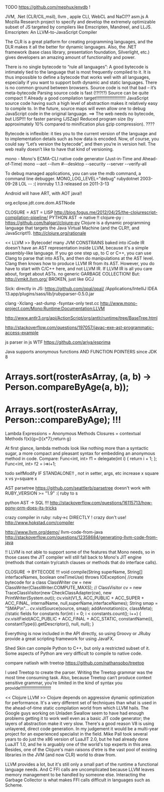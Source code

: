 TODO
https://github.com/mephux/envdb !


JVM, .Net (CLR/CIL,msil), llvm , apple CLI, WebCL and NaCl??
asm.js A Mozilla Research project to specify and develop the extremely optimizable subset of JS targeted by compilers like Emscripten, Mandreel, and LLJS. 
Emscripten: An LLVM-to-JavaScript Compiler

The CLR is a great platform for creating programming languages, and the DLR makes it all the better for dynamic languages. Also, the .NET framework (base class library, presentation foundation, Silverlight, etc.) gives developers an amazing amount of functionality and power.

<!-- http://www.2ality.com/2012/01/bytecode-myth.html -->
There is no single bytecode to “rule all languages”: A good bytecode is intimately tied to the language that is most frequently compiled to it. It is thus impossible to define a bytecode that works well with all languages, especially if you want to support both dynamic and static languages. There is no common ground between browsers. Source code is not that bad – it’s meta-bytecode
Parsing source code is fast (!?!?!?)
Source can be quite compact !!
Already a good compilation target!!!!!!!!!!!!!!!!!!!!!!!!
JavaScript source code having such a high level of abstraction makes it relatively easy to compile to.
In the future, source maps will even allow one to debug JavaScript code in the original language. 
==> The web needs no bytecode, but LISP!!! for faster parsing (JSZap)
Reduced program size (by approximately 10% compared to minification plus gzip compression). ????


Bytecode is inflexible: it ties you to the current version of the language and to implementation details such as how data is encoded.
Now, of course, you could say “Let’s version the bytecode”, and then you’re in version hell. The web really doesn’t like to have that kind of versioning. 

mono - Mono's ECMA-CLI native code generator (Just-in-Time and Ahead-of-Time)
mono --aot --llvm #--desktop --security --server --verify-all
<!-- --debug --profile --trace --break method --compileall  -->
To debug managed applications, you can use the mdb command, a command line debugger.
 MONO_LOG_LEVEL="debug" 
rubydotnet 	2003-09-28 	LOL -- :(
ironruby 1.1.3 released on 2011-3-13

Android will have ART, with AOT java!!

org.eclipse.jdt.core.dom.ASTNode

CLOSURE = AST = LISP http://blog.fogus.me/2012/04/25/the-clojurescript-compilation-pipeline/
PYTHON AST -> native !!
clojure-py : https://github.com/halgari/clojure-py
Clojure is a dynamic programming language that targets the Java Virtual Machine (and the CLR!!, and JavaScript!!).
http://clojure.org/rationale

<< LLVM >> Bytecode!
many JVM CONSTRAINS baked into iCode
IR doesn't have an AST representation inside LLVM, because it's a simple assembly-like language. If you go one step up, to C or C++, you can use Clang to parse that into ASTs, and then do manipulations at the AST level. Clang then knows how to produce LLVM IR from its AST. However, you do have to start with C/C++ here, and not LLVM IR. If LLVM IR is all you care about, forget about ASTs.
no generic GARBAGE COLLECTION!
But: http://vmkit.llvm.org/ BROKEN, just like GCJ

Sick: directly in JS: https://github.com/opal/opal/
/Applications/IntelliJ IDEA 13.app/plugins/sass/lib/jrubyparser-0.5.0.jar

clang -Xclang -ast-dump -fsyntax-only test.cc
http://www.mono-project.com/Mono:Runtime:Documentation:LLVM

http://www.antlr3.org/api/ActionScript/org/antlr/runtime/tree/BaseTree.html

http://stackoverflow.com/questions/197057/javac-exe-ast-programmatic-access-example

js parser in js WTF https://github.com/ariya/esprima

Java supports anonymous functions AND FUNCTION POINTERS since JDK 8
# Arrays.sort(rosterAsArray, (a, b) -> Person.compareByAge(a, b));
# Arrays.sort(rosterAsArray, Person::compareByAge); !!!

Lambda Expressions = Anonymous Methods
Closures = contextual Methods  f(x){g=(){x*7};return g}



At first glance, lambda methods look like nothing more than a syntactic sugar, a more compact and pleasant syntax for embedding an anonymous method in code. Compare:
Func<int, int> f1 = delegate(int i) { return i + 1; };
Func<int, int> f2 = i=>i+1; 

todo
selfModify IF STANDALONE!! , not in setter, args, etc
increase x
square x
vs 
y=square x

AST parsetree
https://github.com/seattlerb/parsetree  doesn't work with RUBY_VERSION >= "1.9" :(
ruby to s

python AST -> SQL !!!
http://stackoverflow.com/questions/16115713/how-pony-orm-does-its-tricks

crazy compiler in ruby: ruby->c DIRECTLY ! crazy don't use!
http://www.hokstad.com/compiler


http://www.llvm.org/demo/
llvm-code-from-java http://stackoverflow.com/questions/12358684/generating-llvm-code-from-java

!! LLVM is not able to support some of the features that Mono needs, so in those cases the JIT compiler will still fall back to Mono's JIT engine (methods that contain try/catch clauses or methods that do interface calls). 


CLOSURE -> BYTECODE !!!
	void compile(String superName, String[] interfaceNames, boolean oneTimeUse) throws IOException{
		//create bytecode for a class
		ClassWriter cw = new ClassWriter(ClassWriter.COMPUTE_MAXS);
//		ClassVisitor cv = new TraceClassVisitor(new CheckClassAdapter(cw), new PrintWriter(System.out));
		cv.visit(V1_5, ACC_PUBLIC + ACC_SUPER + ACC_FINAL, internalName, null,superName,interfaceNames);
			String smap = "SMAP\n"...
			cv.visitSource(source, smap);
		addAnnotation(cv, classMeta);
		//static fields for constants
		for(int i = 0; i < constants.count(); i++)
			{
			cv.visitField(ACC_PUBLIC + ACC_FINAL
			              + ACC_STATIC, constantName(i), constantType(i).getDescriptor(),
			              null, null);
			}


 Everything is now included in the API directly, so using Groovy or JRuby provide a great scripting framework for using JavaFX.

Shed Skin can compile Python to C++, but only a restricted subset of it. Some aspects of Python are very difficult to compile to native code.

compare natlash with treetop https://github.com/nathansobo/treetop

I used Treetop to create the parser. Writing the Treetop grammar was the most time consuming task. Also, because Treetop can’t produce context sensitive grammar, you’re limited in the kind of syntax you provide!!!!!!!!!!!!!!!!!!!!!!!!!

<< Clojure  LLVM >>
Clojure depends on aggressive dynamic optimization for performance.
It's a very different set of techniques than what is used in the
ahead-of-time static compilation world from which LLVM hails. The
Google guys working on Unladen Swallow seem to have had enough
problems getting it to work well even as a basic JIT code generator;
the layers of abstraction make it very slow. There's a good reason V8
is using unlayered, direct code generation.
In my judgement it would be a multi-year project for an experienced
specialist in the field. Mike Pall took several years to do just the
x86 version of LuaJIT 2.0, but he had already done LuaJIT 1.0, and he
is arguably one of the world's top experts in this area.
Besides, one of the Clojure's main raisons d'etre is the vast pool of
existing libraries in the JVM (and now CLR) world to draw from.

LLVM provides a lot, but it's still only a small part of the runtime a functional language needs. And C FFI calls are uncomplicated because LLVM leaves memory management to be handled by someone else. Interacting the Garbage Collector is what makes FFI calls difficult in languages such as Scheme.
